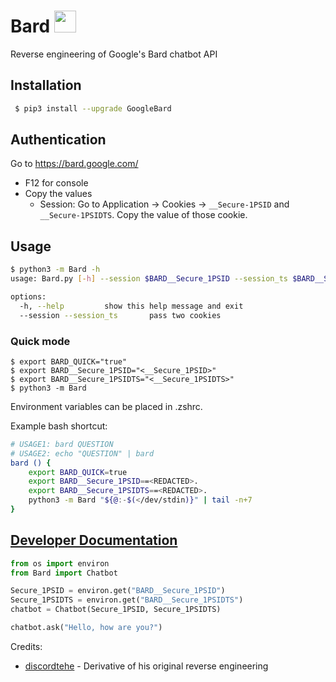 # Bard <img src="https://www.gstatic.com/lamda/images/favicon_v1_150160cddff7f294ce30.svg" width="35px" />
Reverse engineering of Google's Bard chatbot API

## Installation
```bash
 $ pip3 install --upgrade GoogleBard
```

## Authentication
Go to https://bard.google.com/

- F12 for console
- Copy the values
  - Session: Go to Application → Cookies → `__Secure-1PSID` and `__Secure-1PSIDTS`. Copy the value of those cookie.

## Usage

```bash
$ python3 -m Bard -h
usage: Bard.py [-h] --session $BARD__Secure_1PSID --session_ts $BARD__Secure_1PSIDTS

options:
  -h, --help         show this help message and exit
  --session --session_ts       pass two cookies
```

### Quick mode
```
$ export BARD_QUICK="true"
$ export BARD__Secure_1PSID="<__Secure_1PSID>"
$ export BARD__Secure_1PSIDTS="<__Secure_1PSIDTS>"
$ python3 -m Bard
```
Environment variables can be placed in .zshrc.

Example bash shortcut:
```bash
# USAGE1: bard QUESTION
# USAGE2: echo "QUESTION" | bard
bard () {
	export BARD_QUICK=true
	export BARD__Secure_1PSID==<REDACTED>.
	export BARD__Secure_1PSIDTS==<REDACTED>.
	python3 -m Bard "${@:-$(</dev/stdin)}" | tail -n+7
}
```

## [Developer Documentation](https://github.com/acheong08/Bard/blob/main/DOCUMENTATION.md)
```python
from os import environ
from Bard import Chatbot

Secure_1PSID = environ.get("BARD__Secure_1PSID")
Secure_1PSIDTS = environ.get("BARD__Secure_1PSIDTS")
chatbot = Chatbot(Secure_1PSID, Secure_1PSIDTS)

chatbot.ask("Hello, how are you?")

```

Credits:
- [discordtehe](https://github.com/discordtehe) - Derivative of his original reverse engineering
